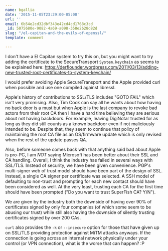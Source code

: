 ```yaml
---
name: bgallia
date: '2015-11-05T23:29:00-05:00'
url: ''
email: 6b54e2cd32dbf343e42cd4cd1768c3cd
_id: 5075680e-9082-4a69-a098-358e2628d82d
slug: "/el-capitan-and-the-evils-of-openssl/"
template: comment

---
```


I don't have a El Capitan system to try this on, but you might want to try
adding the certificate to the SecureTransport `System.keychain` as seems to be
explained here:
<https://derflounder.wordpress.com/2011/03/13/adding-new-trusted-root-certificates-to-system-keychain/>

I would prefer avoiding Apple SecureTransport and the Apple provided curl when
possible and use one compiled against libressl.

Apple's history of contributions to SSL/TLS includes "GOTO FAIL" which isn't
very promising. Also, Tim Cook can say all he wants about how having no back
door is a must but when Apple is the last company to revoke bad actors from
their root CA then I have a hard time believing they are serious about not
having backdoors. For example, leaving DigiNotar trusted for as long as they
did still counts as a known backdoor even if not maliciously intended to be.
Despite that, they seem to continue that policy of maintaining the root CA
file as an OS/firmware update which is only revised when the rest of the
update passes QA.

Also, before someone comes back with that anything said bad about Apple is
pro-PC, I am _NOT_ saying Microsoft has been better about their SSL and CA
handling. Overall, I think the industry has failed in several ways with
SSL/TLS. Instead of security, we have been given convenience. PGP's
multi-signer web of trust model should have been part of the design of SSL.
Instead, a single CA signer per certificate was selected. A SSH model of
defaulting to non-trust and prompting for each new contact should have been
considered as well. At the very least, trusting each CA for the first time
should have been prompted ("Do you want to trust SuperFish CA? Y/N").

We are given by the industry both the downside of having over 90% of
certificates signed by only four companies (of which some seem to be abusing
our trust) while still also having the downside of silently trusting
certificates signed by over 200 CAs.

`curl` also provides the `-k` or `--insecure` option for those that have given
up on SSL/TLS providing protection against MiTM attacks anyways. If the
connection is going across an internal network physically under your control
(or VPN connection), what is the worse that can happen? :P
